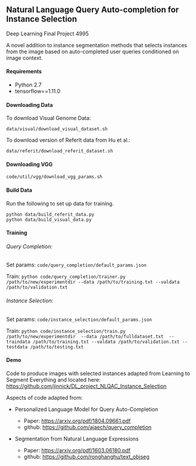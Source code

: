 Natural Language Query Auto-completion for Instance Selection
-----

Deep Learning Final Project 4995

A novel addition to instance segmentation methods that selects instances from the image based on auto-completed user queries conditioned on image context.

#### Requirements

- Python 2.7 
- tensorflow==1.11.0

#### Downloading Data

To download Visual Genome Data:

`data/visual/download_visual_dataset.sh`

To download version of ReferIt data from Hu et al.:

`data/referit/download_referit_dataset.sh`

#### Downloading VGG
`code/util/vgg/download_vgg_params.sh`
#### Build Data

Run the following to set up data for training. 
```
python data/build_referit_data.py
python data/build_visual_data.py
```

#### Training 

###### Query Completion:

Set params: `code/query_completion/default_params.json`

Train: `python code/query_completion/trainer.py /path/to/new/experimentdir --data /path/to/training.txt --valdata /path/to/validation.txt`

###### Instance Selection:

Set params: `code/instance_selection/default_params.json`

Train: `python code/instance_selection/train.py /path/to/new/experimentdir 
--data /path/to/fulldataset.txt 
--traindata /path/to/training.txt
--valdata /path/to/validation.txt
--testdata /path/to/testing.txt`

#### Demo
Code to produce images with selected instances adapted from Learning to Segment Everything and located here: https://github.com/jinnick/DL_project_NLQAC_Instance_Selection


Aspects of code adapted from:
    
   - Personalized Language Model for Query Auto-Completion 
       * Paper: https://arxiv.org/pdf/1804.09661.pdf
       * github: https://github.com/ajaech/query_completion
       
   - Segmentation from Natural Language
Expressions 
       * Paper: https://arxiv.org/pdf/1603.06180.pdf
       * github: https://github.com/ronghanghu/text_objseg

